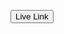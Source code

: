 <a href="https://abdullah-shamim-2004.github.io/faugei-flower-shop/"
        ><button>Live Link</button></a
      >
